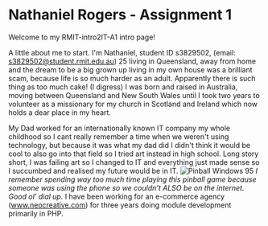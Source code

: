 # Nathaniel Rogers - Assignment 1

Welcome to my RMIT-intro2IT-A1 intro page!

A little about me to start. I'm Nathaniel, student ID s3829502, (email: s3829502@student.rmit.edu.au) 25 living in Queensland, away from home and the dream to be a big grown up living in my own house was a brilliant scam, because life is so much harder as an adult. Apparently there is such thing as too much cake! (I digress) I was born and raised in Australia, moving between Queensland and New South Wales until I took two years to volunteer as a missionary for my church in Scotland and Ireland which now holds a dear place in my heart.

My Dad worked for an internationally known IT company my whole childhood so I cant really remember a time when we weren't using technology, but because it was what my dad did I didn't think it would be cool to also go into that field so I tried art instead in high school. Long story short, I was failing art so I changed to IT and everything just made sense so I succumbed and realised my future would be in IT.
![Pinball Windows 95](http://www.neoegm.com/wp-content/uploads/2009/08/Pinball_Cracker_Game.png)
    *I remember spending way too much time playing this pinball game because someone was using the phone so we couldn't ALSO be on the internet. Good ol' dial up.*
    I have been working for an e-commerce agency (www.neocreative.com) for three years doing module development primarily in PHP.</p>
